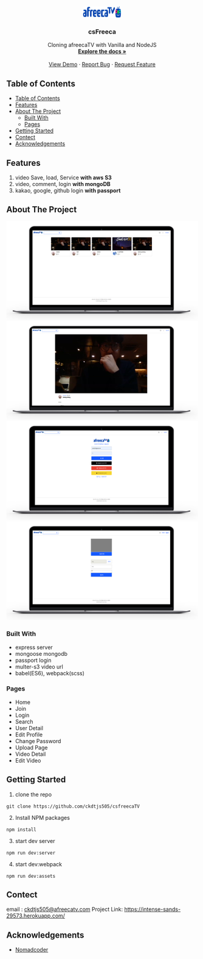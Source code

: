 <br />
<p align="center">
  <a href="https://github.com/ckdtjs505/csfreecaTV">
    <img src="./src/img/rogo.png" alt="Logo" width="100" height="30">
  </a>

  <h3 align="center">csFreeca</h3>

  <p align="center">
    Cloning afreecaTV with Vanilla and NodeJS
    <br />
    <a href="https://intense-sands-29573.herokuapp.com/"><strong>Explore the docs »</strong></a>
    <br />
    <br />
    <a href="https://intense-sands-29573.herokuapp.com/">View Demo</a>
    ·
    <a href="https://github.com/ckdtjs505/csfreecaTV/issues">Report Bug</a>
    ·
    <a href="https://github.com/ckdtjs505/csfreecaTVissues">Request Feature</a>
  </p>
</p>

## Table of Contents

- [Table of Contents](#table-of-contents)
- [Features](#features)
- [About The Project](#about-the-project)
  - [Built With](#built-with)
  - [Pages](#pages)
- [Getting Started](#getting-started)
- [Contect](#contect)
- [Acknowledgements](#acknowledgements)

## Features
 1. video Save, load, Service **with aws S3**
 2. video, comment, login **with mongoDB**
 3. kakao, google, github login **with passport**

## About The Project
![Alt text](/src/img/1_.png)
![Alt text](/src/img/2_.png)
![Alt text](/src/img/3_.png)
![Alt text](/src/img/4_.png)

### Built With
- express server 
- mongoose mongodb
- passport login 
- multer-s3 video url
- babel(ES6), webpack(scss)

### Pages
- Home
- Join
- Login
- Search
- User Detail
- Edit Profile
- Change Password
- Upload Page
- Video Detail
- Edit Video

## Getting Started
1. clone the repo
```
git clone https://github.com/ckdtjs505/csfreecaTV
```

2. Install NPM packages
```
npm install
```

3. start dev server
```
npm run dev:server
```

4. start dev:webpack

```
npm run dev:assets
```
## Contect 
 email : ckdtjs505@afreecatv.com
 Project Link: https://intense-sands-29573.herokuapp.com/

## Acknowledgements
- [Nomadcoder](https://academy.nomadcoders.co/) 
